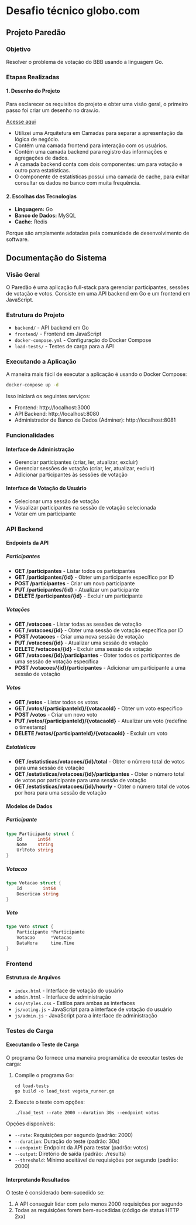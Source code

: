 # Desafio técnico globo.com
## Projeto Paredão

### Objetivo
Resolver o problema de votação do BBB usando a linguagem Go.

### Etapas Realizadas
#### 1. Desenho do Projeto
Para esclarecer os requisitos do projeto e obter uma visão geral, o primeiro passo foi criar um desenho no draw.io.

[Acesse aqui](https://drive.google.com/file/d/1A8ZBGVKZbtWmE02lHDirFH7fRujAYFGb/view?usp=sharing)

- Utilizei uma Arquitetura em Camadas para separar a apresentação da lógica de negócio.
- Contém uma camada frontend para interação com os usuários.
- Contém uma camada backend para registro das informações e agregações de dados.
- A camada backend conta com dois componentes: um para votação e outro para estatísticas.
- O componente de estatísticas possui uma camada de cache, para evitar consultar os dados no banco com muita frequência.

#### 2. Escolhas das Tecnologias
- **Linguagem:** Go
- **Banco de Dados:** MySQL
- **Cache:** Redis

Porque são amplamente adotadas pela comunidade de desenvolvimento de software.

## Documentação do Sistema

### Visão Geral
O Paredão é uma aplicação full-stack para gerenciar participantes, sessões de votação e votos. Consiste em uma API backend em Go e um frontend em JavaScript.

### Estrutura do Projeto
- `backend/` - API backend em Go
- `frontend/` - Frontend em JavaScript
- `docker-compose.yml` - Configuração do Docker Compose
- `load-tests/` - Testes de carga para a API

### Executando a Aplicação
A maneira mais fácil de executar a aplicação é usando o Docker Compose:

```bash
docker-compose up -d
```

Isso iniciará os seguintes serviços:
- Frontend: http://localhost:3000
- API Backend: http://localhost:8080
- Administrador de Banco de Dados (Adminer): http://localhost:8081

### Funcionalidades

#### Interface de Administração
- Gerenciar participantes (criar, ler, atualizar, excluir)
- Gerenciar sessões de votação (criar, ler, atualizar, excluir)
- Adicionar participantes às sessões de votação

#### Interface de Votação do Usuário
- Selecionar uma sessão de votação
- Visualizar participantes na sessão de votação selecionada
- Votar em um participante

### API Backend

#### Endpoints da API

##### Participantes
- **GET /participantes** - Listar todos os participantes
- **GET /participantes/{id}** - Obter um participante específico por ID
- **POST /participantes** - Criar um novo participante
- **PUT /participantes/{id}** - Atualizar um participante
- **DELETE /participantes/{id}** - Excluir um participante

##### Votações
- **GET /votacoes** - Listar todas as sessões de votação
- **GET /votacoes/{id}** - Obter uma sessão de votação específica por ID
- **POST /votacoes** - Criar uma nova sessão de votação
- **PUT /votacoes/{id}** - Atualizar uma sessão de votação
- **DELETE /votacoes/{id}** - Excluir uma sessão de votação
- **GET /votacoes/{id}/participantes** - Obter todos os participantes de uma sessão de votação específica
- **POST /votacoes/{id}/participantes** - Adicionar um participante a uma sessão de votação

##### Votos
- **GET /votos** - Listar todos os votos
- **GET /votos/{participanteId}/{votacaoId}** - Obter um voto específico
- **POST /votos** - Criar um novo voto
- **PUT /votos/{participanteId}/{votacaoId}** - Atualizar um voto (redefine o timestamp)
- **DELETE /votos/{participanteId}/{votacaoId}** - Excluir um voto

##### Estatísticas
- **GET /estatisticas/votacoes/{id}/total** - Obter o número total de votos para uma sessão de votação
- **GET /estatisticas/votacoes/{id}/participantes** - Obter o número total de votos por participante para uma sessão de votação
- **GET /estatisticas/votacoes/{id}/hourly** - Obter o número total de votos por hora para uma sessão de votação

#### Modelos de Dados

##### Participante
```go
type Participante struct {
    Id      int64
    Nome    string
    UrlFoto string
}
```

##### Votacao
```go
type Votacao struct {
    Id        int64
    Descricao string
}
```

##### Voto
```go
type Voto struct {
    Participante *Participante
    Votacao      *Votacao
    DataHora     time.Time
}
```

### Frontend

#### Estrutura de Arquivos
- `index.html` - Interface de votação do usuário
- `admin.html` - Interface de administração
- `css/styles.css` - Estilos para ambas as interfaces
- `js/voting.js` - JavaScript para a interface de votação do usuário
- `js/admin.js` - JavaScript para a interface de administração

### Testes de Carga

#### Executando o Teste de Carga
O programa Go fornece uma maneira programática de executar testes de carga:

1. Compile o programa Go:
   ```
   cd load-tests
   go build -o load_test vegeta_runner.go
   ```
2. Execute o teste com opções:
   ```
   ./load_test --rate 2000 --duration 30s --endpoint votos
   ```

Opções disponíveis:
- `--rate`: Requisições por segundo (padrão: 2000)
- `--duration`: Duração do teste (padrão: 30s)
- `--endpoint`: Endpoint da API para testar (padrão: votos)
- `--output`: Diretório de saída (padrão: ./results)
- `--threshold`: Mínimo aceitável de requisições por segundo (padrão: 2000)

#### Interpretando Resultados
O teste é considerado bem-sucedido se:
1. A API conseguir lidar com pelo menos 2000 requisições por segundo
2. Todas as requisições forem bem-sucedidas (código de status HTTP 2xx)
